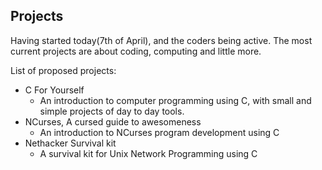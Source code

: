 ## Projects

Having started today(7th of April), and the coders being active.
The most current projects are about coding, computing and little more.

List of proposed projects:
- C For Yourself
	+ An introduction to computer programming using C, with small and simple
	  projects of day to day tools.
- NCurses, A cursed guide to awesomeness
	+ An introduction to NCurses program development using C
- Nethacker Survival kit
	+ A survival kit for Unix Network Programming using C


